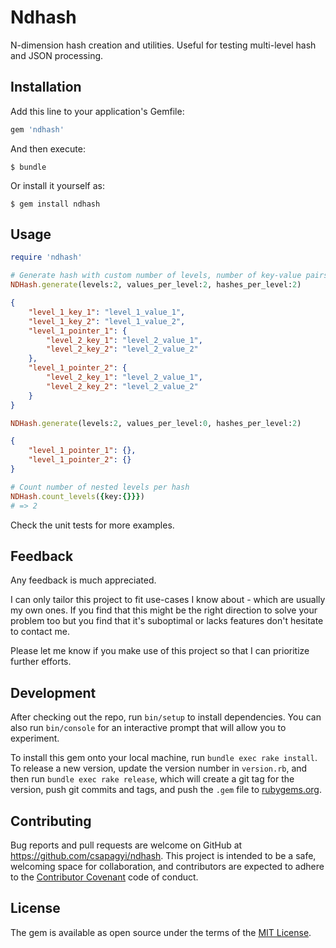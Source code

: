 # Ndhash

N-dimension hash creation and utilities. Useful for testing multi-level hash and JSON processing.

## Installation

Add this line to your application's Gemfile:

```ruby
gem 'ndhash'
```

And then execute:

    $ bundle

Or install it yourself as:

    $ gem install ndhash

## Usage

```ruby
require 'ndhash'

# Generate hash with custom number of levels, number of key-value pairs and hashes per level
NDHash.generate(levels:2, values_per_level:2, hashes_per_level:2)
```

```json
{
    "level_1_key_1": "level_1_value_1",
    "level_1_key_2": "level_1_value_2",
    "level_1_pointer_1": {
        "level_2_key_1": "level_2_value_1",
        "level_2_key_2": "level_2_value_2"
    },
    "level_1_pointer_2": {
        "level_2_key_1": "level_2_value_1",
        "level_2_key_2": "level_2_value_2"
    }
}
```

```ruby
NDHash.generate(levels:2, values_per_level:0, hashes_per_level:2)
```

```json
{
    "level_1_pointer_1": {},
    "level_1_pointer_2": {}
}
```

```ruby
# Count number of nested levels per hash
NDHash.count_levels({key:{}}})
# => 2
```

Check the unit tests for more examples.

## Feedback

Any feedback is much appreciated.

I can only tailor this project to fit use-cases I know about - which are usually my own ones. If you find that this might be the right direction to solve your problem too but you find that it's suboptimal or lacks features don't hesitate to contact me.

Please let me know if you make use of this project so that I can prioritize further efforts.

## Development

After checking out the repo, run `bin/setup` to install dependencies. You can also run `bin/console` for an interactive prompt that will allow you to experiment.

To install this gem onto your local machine, run `bundle exec rake install`. To release a new version, update the version number in `version.rb`, and then run `bundle exec rake release`, which will create a git tag for the version, push git commits and tags, and push the `.gem` file to [rubygems.org](https://rubygems.org).

## Contributing

Bug reports and pull requests are welcome on GitHub at https://github.com/csapagyi/ndhash. This project is intended to be a safe, welcoming space for collaboration, and contributors are expected to adhere to the [Contributor Covenant](http://contributor-covenant.org) code of conduct.


## License

The gem is available as open source under the terms of the [MIT License](http://opensource.org/licenses/MIT).

